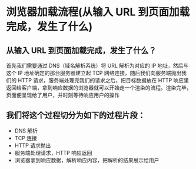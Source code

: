 
# 浏览器加载流程(从输入 URL 到页面加载完成，发生了什么)

## 从输入 URL 到页面加载完成，发生了什么？  

首先我们需要通过 DNS（域名解析系统）将 URL 解析为对应的 IP 地址，然后与这个 IP 地址确定的那台服务器建立起 TCP 网络连接，随后我们向服务端抛出我们的 HTTP 请求，服务端处理完我们的请求之后，把目标数据放在 HTTP 响应里返回给客户端，拿到响应数据的浏览器就可以开始走一个渲染的流程。渲染完毕，页面便呈现给了用户，并时刻等待响应用户的操作  

## 我们将这个过程切分为如下的过程片段：  

- DNS 解析
- TCP 连接
- HTTP 请求抛出
- 服务端处理请求，HTTP 响应返回
- 浏览器拿到响应数据，解析响应内容，把解析的结果展示给用户
